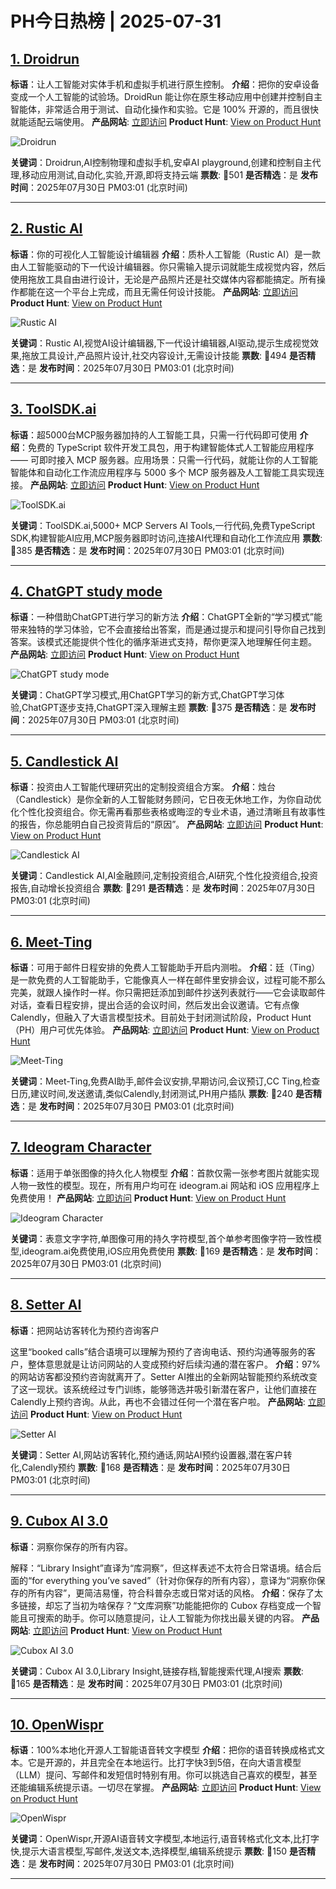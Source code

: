 # PH今日热榜 | 2025-07-31

## [1. Droidrun](https://www.producthunt.com/products/droidrun-framework-for-mobile-agent?utm_campaign=producthunt-api&utm_medium=api-v2&utm_source=Application%3A+dev+%28ID%3A+189358%29)
**标语**：让人工智能对实体手机和虚拟手机进行原生控制。
**介绍**：把你的安卓设备变成一个人工智能的试验场。DroidRun 能让你在原生移动应用中创建并控制自主智能体，非常适合用于测试、自动化操作和实验。它是 100% 开源的，而且很快就能适配云端使用。
**产品网站**: [立即访问](https://www.producthunt.com/r/ZCLJF3GC355ZDD?utm_campaign=producthunt-api&utm_medium=api-v2&utm_source=Application%3A+dev+%28ID%3A+189358%29)
**Product Hunt**: [View on Product Hunt](https://www.producthunt.com/products/droidrun-framework-for-mobile-agent?utm_campaign=producthunt-api&utm_medium=api-v2&utm_source=Application%3A+dev+%28ID%3A+189358%29)

![Droidrun](https://ph-files.imgix.net/0d4eb278-e2d0-483e-a0b2-742b90f5af5e.jpeg?auto=format)

**关键词**：Droidrun,AI控制物理和虚拟手机,安卓AI playground,创建和控制自主代理,移动应用测试,自动化,实验,开源,即将支持云端
**票数**: 🔺501
**是否精选**：是
**发布时间**：2025年07月30日 PM03:01 (北京时间)

---

## [2. Rustic AI ](https://www.producthunt.com/products/rustic-ai?utm_campaign=producthunt-api&utm_medium=api-v2&utm_source=Application%3A+dev+%28ID%3A+189358%29)
**标语**：你的可视化人工智能设计编辑器
**介绍**：质朴人工智能（Rustic AI）是一款由人工智能驱动的下一代设计编辑器。你只需输入提示词就能生成视觉内容，然后使用拖放工具自由进行设计，无论是产品照片还是社交媒体内容都能搞定。所有操作都能在这一个平台上完成，而且无需任何设计技能。
**产品网站**: [立即访问](https://www.producthunt.com/r/EBM25H75U55R43?utm_campaign=producthunt-api&utm_medium=api-v2&utm_source=Application%3A+dev+%28ID%3A+189358%29)
**Product Hunt**: [View on Product Hunt](https://www.producthunt.com/products/rustic-ai?utm_campaign=producthunt-api&utm_medium=api-v2&utm_source=Application%3A+dev+%28ID%3A+189358%29)

![Rustic AI ](https://ph-files.imgix.net/368f7a1e-297c-4ba8-8677-e8e8bb8bbe06.png?auto=format)

**关键词**：Rustic AI,视觉AI设计编辑器,下一代设计编辑器,AI驱动,提示生成视觉效果,拖放工具设计,产品照片设计,社交内容设计,无需设计技能
**票数**: 🔺494
**是否精选**：是
**发布时间**：2025年07月30日 PM03:01 (北京时间)

---

## [3. ToolSDK.ai](https://www.producthunt.com/products/toolsdk-ai?utm_campaign=producthunt-api&utm_medium=api-v2&utm_source=Application%3A+dev+%28ID%3A+189358%29)
**标语**：超5000台MCP服务器加持的人工智能工具，只需一行代码即可使用
**介绍**：免费的 TypeScript 软件开发工具包，用于构建智能体式人工智能应用程序 —— 可即时接入 MCP 服务器。应用场景：只需一行代码，就能让你的人工智能智能体和自动化工作流应用程序与 5000 多个 MCP 服务器及人工智能工具实现连接。
**产品网站**: [立即访问](https://www.producthunt.com/r/O7ODJ4ZTJENDHE?utm_campaign=producthunt-api&utm_medium=api-v2&utm_source=Application%3A+dev+%28ID%3A+189358%29)
**Product Hunt**: [View on Product Hunt](https://www.producthunt.com/products/toolsdk-ai?utm_campaign=producthunt-api&utm_medium=api-v2&utm_source=Application%3A+dev+%28ID%3A+189358%29)

![ToolSDK.ai](https://ph-files.imgix.net/2c348dea-3186-44f3-ad68-cc718be47ef9.png?auto=format)

**关键词**：ToolSDK.ai,5000+ MCP Servers AI Tools,一行代码,免费TypeScript SDK,构建智能AI应用,MCP服务器即时访问,连接AI代理和自动化工作流应用
**票数**: 🔺385
**是否精选**：是
**发布时间**：2025年07月30日 PM03:01 (北京时间)

---

## [4. ChatGPT study mode](https://www.producthunt.com/products/openai-api?utm_campaign=producthunt-api&utm_medium=api-v2&utm_source=Application%3A+dev+%28ID%3A+189358%29)
**标语**：一种借助ChatGPT进行学习的新方法
**介绍**：ChatGPT全新的“学习模式”能带来独特的学习体验，它不会直接给出答案，而是通过提示和提问引导你自己找到答案。该模式还能提供个性化的循序渐进式支持，帮你更深入地理解任何主题。
**产品网站**: [立即访问](https://www.producthunt.com/r/NGBCATEQPEHV4Z?utm_campaign=producthunt-api&utm_medium=api-v2&utm_source=Application%3A+dev+%28ID%3A+189358%29)
**Product Hunt**: [View on Product Hunt](https://www.producthunt.com/products/openai-api?utm_campaign=producthunt-api&utm_medium=api-v2&utm_source=Application%3A+dev+%28ID%3A+189358%29)

![ChatGPT study mode](https://ph-files.imgix.net/0c543f2e-185a-4f97-9d9f-3a3c6d4767c3.jpeg?auto=format)

**关键词**：ChatGPT学习模式,用ChatGPT学习的新方式,ChatGPT学习体验,ChatGPT逐步支持,ChatGPT深入理解主题
**票数**: 🔺375
**是否精选**：是
**发布时间**：2025年07月30日 PM03:01 (北京时间)

---

## [5. Candlestick AI](https://www.producthunt.com/products/candlestick-ai-2?utm_campaign=producthunt-api&utm_medium=api-v2&utm_source=Application%3A+dev+%28ID%3A+189358%29)
**标语**：投资由人工智能代理研究出的定制投资组合方案。
**介绍**：烛台（Candlestick）是你全新的人工智能财务顾问，它日夜无休地工作，为你自动优化个性化投资组合。你无需再看那些表格或晦涩的专业术语，通过清晰且有故事性的报告，你总能明白自己投资背后的“原因”。
**产品网站**: [立即访问](https://www.producthunt.com/r/DDFIO6GCRVTHXP?utm_campaign=producthunt-api&utm_medium=api-v2&utm_source=Application%3A+dev+%28ID%3A+189358%29)
**Product Hunt**: [View on Product Hunt](https://www.producthunt.com/products/candlestick-ai-2?utm_campaign=producthunt-api&utm_medium=api-v2&utm_source=Application%3A+dev+%28ID%3A+189358%29)

![Candlestick AI](https://ph-files.imgix.net/7c15d4a2-78f7-4246-bac0-cf7482c7290e.png?auto=format)

**关键词**：Candlestick AI,AI金融顾问,定制投资组合,AI研究,个性化投资组合,投资报告,自动增长投资组合
**票数**: 🔺291
**是否精选**：是
**发布时间**：2025年07月30日 PM03:01 (北京时间)

---

## [6. Meet-Ting](https://www.producthunt.com/products/meet-ting?utm_campaign=producthunt-api&utm_medium=api-v2&utm_source=Application%3A+dev+%28ID%3A+189358%29)
**标语**：可用于邮件日程安排的免费人工智能助手开启内测啦。
**介绍**：廷（Ting）是一款免费的人工智能助手，它能像真人一样在邮件里安排会议，过程可能不那么完美，就跟人操作时一样。你只需把廷添加到邮件抄送列表就行——它会读取邮件对话，查看日程安排，提出合适的会议时间，然后发出会议邀请。它有点像Calendly，但融入了大语言模型技术。目前处于封闭测试阶段，Product Hunt（PH）用户可优先体验。
**产品网站**: [立即访问](https://www.producthunt.com/r/DYHZ4JPMDVJDZN?utm_campaign=producthunt-api&utm_medium=api-v2&utm_source=Application%3A+dev+%28ID%3A+189358%29)
**Product Hunt**: [View on Product Hunt](https://www.producthunt.com/products/meet-ting?utm_campaign=producthunt-api&utm_medium=api-v2&utm_source=Application%3A+dev+%28ID%3A+189358%29)

![Meet-Ting](https://ph-files.imgix.net/bec1c6a6-f6c0-4e9f-bce1-80fc9bf8453f.jpeg?auto=format)

**关键词**：Meet-Ting,免费AI助手,邮件会议安排,早期访问,会议预订,CC Ting,检查日历,建议时间,发送邀请,类似Calendly,封闭测试,PH用户插队
**票数**: 🔺240
**是否精选**：是
**发布时间**：2025年07月30日 PM03:01 (北京时间)

---

## [7. Ideogram Character](https://www.producthunt.com/products/ideogram?utm_campaign=producthunt-api&utm_medium=api-v2&utm_source=Application%3A+dev+%28ID%3A+189358%29)
**标语**：适用于单张图像的持久化人物模型
**介绍**：首款仅需一张参考图片就能实现人物一致性的模型。现在，所有用户均可在 ideogram.ai 网站和 iOS 应用程序上免费使用！
**产品网站**: [立即访问](https://www.producthunt.com/r/AXEEMOYYZLRR4Q?utm_campaign=producthunt-api&utm_medium=api-v2&utm_source=Application%3A+dev+%28ID%3A+189358%29)
**Product Hunt**: [View on Product Hunt](https://www.producthunt.com/products/ideogram?utm_campaign=producthunt-api&utm_medium=api-v2&utm_source=Application%3A+dev+%28ID%3A+189358%29)

![Ideogram Character](https://ph-files.imgix.net/d3a30468-cba6-4aba-8bc3-f0f8af72ef84.jpeg?auto=format)

**关键词**：表意文字字符,单图像可用的持久字符模型,首个单参考图像字符一致性模型,ideogram.ai免费使用,iOS应用免费使用
**票数**: 🔺169
**是否精选**：是
**发布时间**：2025年07月30日 PM03:01 (北京时间)

---

## [8. Setter AI](https://www.producthunt.com/products/setter-ai?utm_campaign=producthunt-api&utm_medium=api-v2&utm_source=Application%3A+dev+%28ID%3A+189358%29)
**标语**：把网站访客转化为预约咨询客户 

这里“booked calls”结合语境可以理解为预约了咨询电话、预约沟通等服务的客户，整体意思就是让访问网站的人变成预约好后续沟通的潜在客户。
**介绍**：97%的网站访客都没预约咨询就离开了。Setter AI推出的全新网站智能预约系统改变了这一现状。该系统经过专门训练，能够筛选并吸引新潜在客户，让他们直接在Calendly上预约咨询。从此，再也不会错过任何一个潜在客户啦。
**产品网站**: [立即访问](https://www.producthunt.com/r/GWOV5VSSXFH4RI?utm_campaign=producthunt-api&utm_medium=api-v2&utm_source=Application%3A+dev+%28ID%3A+189358%29)
**Product Hunt**: [View on Product Hunt](https://www.producthunt.com/products/setter-ai?utm_campaign=producthunt-api&utm_medium=api-v2&utm_source=Application%3A+dev+%28ID%3A+189358%29)

![Setter AI](https://ph-files.imgix.net/2616a49c-4383-4041-a6b9-53bb6c3cdabd.jpeg?auto=format)

**关键词**：Setter AI,网站访客转化,预约通话,网站AI预约设置器,潜在客户转化,Calendly预约
**票数**: 🔺168
**是否精选**：是
**发布时间**：2025年07月30日 PM03:01 (北京时间)

---

## [9. Cubox AI 3.0](https://www.producthunt.com/products/cubox?utm_campaign=producthunt-api&utm_medium=api-v2&utm_source=Application%3A+dev+%28ID%3A+189358%29)
**标语**：洞察你保存的所有内容。

解释：“Library Insight”直译为“库洞察”，但这样表述不太符合日常语境。结合后面的“for everything you’ve saved”（针对你保存的所有内容），意译为“洞察你保存的所有内容”，更简洁易懂，符合科普杂志或日常对话的风格。
**介绍**：保存了太多链接，却忘了当初为啥保存？“文库洞察”功能能把你的 Cubox 存档变成一个智能且可搜索的助手。你可以随意提问，让人工智能为你找出最关键的内容。
**产品网站**: [立即访问](https://www.producthunt.com/r/UHGWOBNM2UYA6D?utm_campaign=producthunt-api&utm_medium=api-v2&utm_source=Application%3A+dev+%28ID%3A+189358%29)
**Product Hunt**: [View on Product Hunt](https://www.producthunt.com/products/cubox?utm_campaign=producthunt-api&utm_medium=api-v2&utm_source=Application%3A+dev+%28ID%3A+189358%29)

![Cubox AI 3.0](https://ph-files.imgix.net/d8ff4191-8253-4fea-b5b1-1b2323de7d52.jpeg?auto=format)

**关键词**：Cubox AI 3.0,Library Insight,链接存档,智能搜索代理,AI搜索
**票数**: 🔺165
**是否精选**：是
**发布时间**：2025年07月30日 PM03:01 (北京时间)

---

## [10. OpenWispr](https://www.producthunt.com/products/openwispr-open-source-ai-speech-to-text?utm_campaign=producthunt-api&utm_medium=api-v2&utm_source=Application%3A+dev+%28ID%3A+189358%29)
**标语**：100%本地化开源人工智能语音转文字模型
**介绍**：把你的语音转换成格式文本。它是开源的，并且完全在本地运行。比打字快3到5倍，在向大语言模型（LLM）提问、写邮件和发短信时特别有用。你可以挑选自己喜欢的模型，甚至还能编辑系统提示语。一切尽在掌握。
**产品网站**: [立即访问](https://www.producthunt.com/r/Q3A56OMO75C3WV?utm_campaign=producthunt-api&utm_medium=api-v2&utm_source=Application%3A+dev+%28ID%3A+189358%29)
**Product Hunt**: [View on Product Hunt](https://www.producthunt.com/products/openwispr-open-source-ai-speech-to-text?utm_campaign=producthunt-api&utm_medium=api-v2&utm_source=Application%3A+dev+%28ID%3A+189358%29)

![OpenWispr](https://ph-files.imgix.net/2b4472ac-f379-4f8f-8a2e-c9aeb569d5b9.png?auto=format)

**关键词**：OpenWispr,开源AI语音转文字模型,本地运行,语音转格式化文本,比打字快,提示大语言模型,写邮件,发送文本,选择模型,编辑系统提示
**票数**: 🔺150
**是否精选**：是
**发布时间**：2025年07月30日 PM03:01 (北京时间)

---

